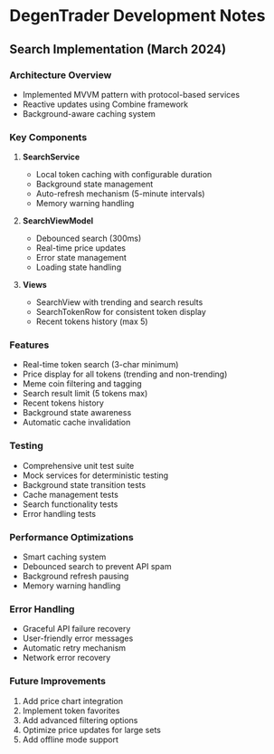 # DegenTrader Development Notes

## Search Implementation (March 2024)

### Architecture Overview
- Implemented MVVM pattern with protocol-based services
- Reactive updates using Combine framework
- Background-aware caching system

### Key Components
1. **SearchService**
   - Local token caching with configurable duration
   - Background state management
   - Auto-refresh mechanism (5-minute intervals)
   - Memory warning handling

2. **SearchViewModel**
   - Debounced search (300ms)
   - Real-time price updates
   - Error state management
   - Loading state handling

3. **Views**
   - SearchView with trending and search results
   - SearchTokenRow for consistent token display
   - Recent tokens history (max 5)

### Features
- Real-time token search (3-char minimum)
- Price display for all tokens (trending and non-trending)
- Meme coin filtering and tagging
- Search result limit (5 tokens max)
- Recent tokens history
- Background state awareness
- Automatic cache invalidation

### Testing
- Comprehensive unit test suite
- Mock services for deterministic testing
- Background state transition tests
- Cache management tests
- Search functionality tests
- Error handling tests

### Performance Optimizations
- Smart caching system
- Debounced search to prevent API spam
- Background refresh pausing
- Memory warning handling

### Error Handling
- Graceful API failure recovery
- User-friendly error messages
- Automatic retry mechanism
- Network error recovery

### Future Improvements
1. Add price chart integration
2. Implement token favorites
3. Add advanced filtering options
4. Optimize price updates for large sets
5. Add offline mode support 